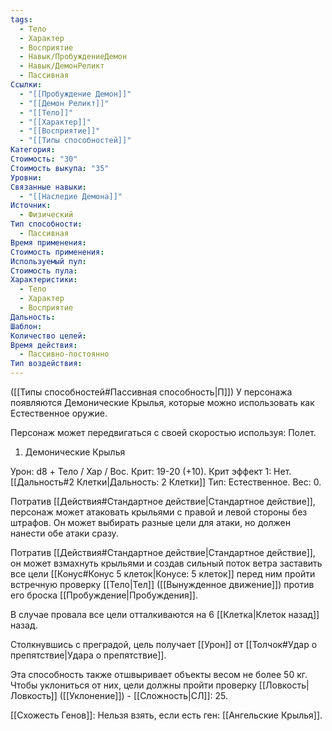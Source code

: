 ```yaml
---
tags:
  - Тело
  - Характер
  - Восприятие
  - Навык/ПробуждениеДемон
  - Навык/ДемонРеликт
  - Пассивная
Ссылки:
  - "[[Пробуждение Демон]]"
  - "[[Демон Реликт]]"
  - "[[Тело]]"
  - "[[Характер]]"
  - "[[Восприятие]]"
  - "[[Типы способностей]]"
Категория: 
Стоимость: "30"
Стоимость выкупа: "35"
Уровни: 
Связанные навыки:
  - "[[Наследие Демона]]"
Источник:
  - Физический
Тип способности:
  - Пассивная
Время применения: 
Стоимость применения: 
Используемый пул: 
Стоимость пула: 
Характеристики:
  - Тело
  - Характер
  - Восприятие
Дальность: 
Шаблон: 
Количество целей: 
Время действия:
  - Пассивно-постоянно
Тип воздействия:
---
```

([[Типы способностей#Пассивная способность|П]]) У персонажа появляются Демонические Крылья, которые можно использовать как Естественное оружие. 

Персонаж может передвигаться с своей скоростью используя: Полет.

1. Демонические Крылья

Урон: d8 + Тело / Хар / Вос. Крит: 19-20 (+10). Крит эффект 1: Нет. [[Дальность#2 Клетки|Дальность: 2 Клетки]] Тип: Естественное. Вес: 0.

Потратив [[Действия#Стандартное действие|Стандартное действие]], персонаж может атаковать крыльями с правой и левой стороны без штрафов. Он может выбирать разные цели для атаки, но должен нанести обе атаки сразу. 

Потратив [[Действия#Стандартное действие|Стандартное действие]], он может взмахнуть крыльями и создав сильный поток ветра заставить все цели [[Конус#Конус 5 клеток|Конусе: 5 клеток]] перед ним пройти встречную проверку [[Тело|Тел]] ([[Вынужденное движение]]) против его броска [[Пробуждение|Пробуждения]].

В случае провала все цели отталкиваются на 6 [[Клетка|Клеток назад]] назад. 

Столкнувшись с преградой, цель получает [[Урон]] от [[Толчок#Удар о препятствие|Удара о препятствие]].

Эта способность также отшвыривает объекты весом не более 50 кг. Чтобы уклониться от них, цели должны пройти проверку [[Ловкость|Ловкость]] ([[Уклонение]]) - [[Сложность|СЛ]]: 25.

[[Схожесть Генов]]: Нельзя взять, если есть ген: [[Ангельские Крылья]].  


